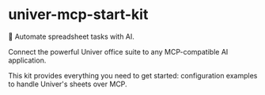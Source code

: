 # univer-mcp-start-kit

🚀 Automate spreadsheet tasks with AI.

Connect the powerful Univer office suite to any MCP-compatible AI application.

This kit provides everything you need to get started: configuration examples to handle Univer's sheets over MCP.
